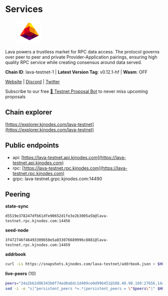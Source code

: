 # Services

<figure><img src="https://raw.githubusercontent.com/kj89/cosmos-images/main/logos/lava.png" alt=""><figcaption></figcaption></figure>

Lava powers a trustless market for RPC data access. The protocol  governs over peer to peer and private Provider-Application pairings,  ensuring high quality RPC service while creating consensus around data served.

**Chain ID**: lava-testnet-1 | **Latest Version Tag**: v0.12.1-hf | **Wasm**: OFF

[Website](https://lavanet.xyz) | [Discord](https://discord.com/invite/Tbk5NxTCdA) | [Twitter](https://twitter.com/lavanetxyz)



Subscribe to our free [🤖 Testnet Proposal Bot](https://t.me/kjnodes_testnet_proposal_bot) to never miss upcoming proposals


## Chain explorer
[https://explorer.kjnodes.com/lava-testnet](https://explorer.kjnodes.com/lava-testnet)

## Public endpoints

* api: [https://lava-testnet.api.kjnodes.com](https://lava-testnet.api.kjnodes.com)
* rpc: [https://lava-testnet.rpc.kjnodes.com](https://lava-testnet.rpc.kjnodes.com)
* grpc: lava-testnet.grpc.kjnodes.com:14490

## Peering

**state-sync**

```text
d5519e378247dfb61dfe90652d1fe3e2b3005a5b@lava-testnet.rpc.kjnodes.com:14456
```

**seed-node**

```text
3f472746f46493309650e5a033076689996c8881@lava-testnet.rpc.kjnodes.com:14459
```

**addrbook**
```bash
curl -Ls https://snapshots.kjnodes.com/lava-testnet/addrbook.json > $HOME/.lava/config/addrbook.json
```

**live-peers** (10)
```bash
peers="24a2bb2d06343b0f74ed0a6dc1d409ce0d996451@188.40.98.169:27656,14ae45e7f2ff7491cfa686a8fcac7cc095bc38ff@213.239.217.52:39656,b294ab07592bb93a85b099fb684dd96a98e12ba9@178.63.102.172:23356,47385d0a7051109de5342e3b27890c4a4b9e0763@65.108.72.233:16656,ef1b3374ca00c338de50d51fc41ca317488156eb@207.244.245.41:26656,5e068fccd370b2f2e5ab4240a304323af6385f1f@172.93.110.154:27656,c55e0f1c1916bfa35127ca194263fe65c75c2995@38.242.251.1:26656,b16eb3c538b9a460612a4cea37c2657f15579126@65.109.30.90:11656,433be6210ad6350bebebad68ec50d3e0d90cb305@217.13.223.167:60856,d64aa8f4d864daac54639cd1fdebbf4c464ba4f1@5.75.235.206:26656"
sed -i -e "s|^persistent_peers *=.*|persistent_peers = \"$peers\"|" $HOME/.lava/config/config.toml
```

